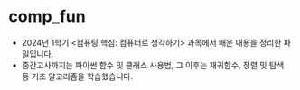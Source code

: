 # comp_fun
* 2024년 1학기 <컴퓨팅 핵심: 컴퓨터로 생각하기> 과목에서 배운 내용을 정리한 파일입니다.
* 중간고사까지는 파이썬 함수 및 클래스 사용법, 그 이후는 재귀함수, 정렬 및 탐색 등 기초 알고리즘을 학습했습니다.
